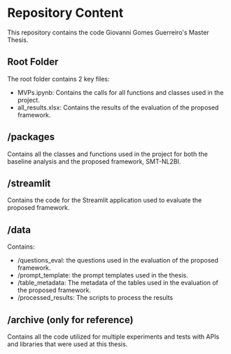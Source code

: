 # Repository Content
This repository contains the code Giovanni Gomes Guerreiro's Master Thesis.

## Root Folder
The root folder contains 2 key files:
- MVPs.ipynb: Contains the calls for all functions and classes used in the project.
- all_results.xlsx: Contains the results of the evaluation of the proposed framework.

## /packages
Contains all the classes and functions used in the project for both the baseline analysis and the proposed framework, SMT-NL2BI.

## /streamlit
Contains the code for the Streamlit application used to evaluate the proposed framework.

## /data
Contains:
- /questions_eval: the questions used in the evaluation of the proposed framework.
- /prompt_template: the prompt templates used in the thesis.
- /table_metadata: The metadata of the tables used in the evaluation of the proposed framework.
- /processed_results: The scripts to process the results

## /archive (only for reference)
Contains all the code utilized for multiple experiments and tests with APIs and libraries that were used at this thesis.